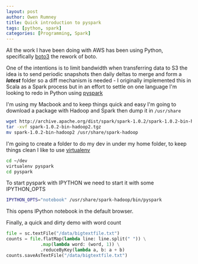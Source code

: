 ```yaml
---
layout: post
author: Owen Rumney
title: Quick introduction to pyspark
tags: [python, spark]
categories: [Programming, Spark]
---
```


All the work I have been doing with AWS has been using Python, specifically [boto3](http://boto3.readthedocs.org/en/latest/) the rework of boto.

One of the intentions is to limit bandwidth when transferring data to S3 the idea is to send periodic snapshots then daily deltas to merge and form a **_latest_** folder so a diff mechanism is needed - I originally implemented this in Scala as a Spark process but in an effort to settle on one language I'm looking to redo in Python using [pyspark](https://spark.apache.org/docs/0.9.0/python-programming-guide.html)

I'm using my Macbook and to keep things quick and easy I'm going to download a package with Hadoop and Spark then dump it in `/usr/share`

```bash
wget http://archive.apache.org/dist/spark/spark-1.0.2/spark-1.0.2-bin-hadoop2.tgz
tar -xvf spark-1.0.2-bin-hadoop2.tgz
mv spark-1.0.2-bin-hadoop2 /usr/share/spark-hadoop

```

I'm going to create a folder to do my dev in under my home folder, to keep things clean I like to use [virtualenv](https://pypi.python.org/pypi/virtualenv)

```bash
cd ~/dev
virtualenv pyspark
cd pyspark
```

To start pyspark with IPYTHON we need to start it with some IPYTHON_OPTS

```bash
IPYTHON_OPTS="notebook" /usr/share/spark-hadoop/bin/pyspark
```

This opens IPython notebook in the default browser.

Finally, a quick and dirty demo with word count

```python
file = sc.textFile("/data/bigtextfile.txt")
counts = file.flatMap(lambda line: line.split(" ")) \
             .map(lambda word: (word, 1)) \
             .reduceByKey(lambda a, b: a + b)
counts.saveAsTextFile("/data/bigtextfile.txt")
```
